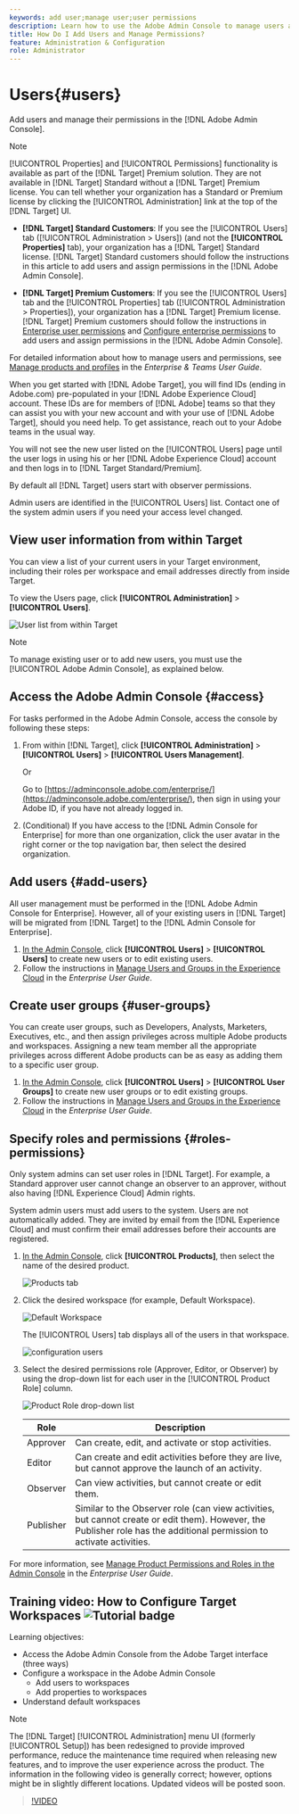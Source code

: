 ```yaml
---
keywords: add user;manage user;user permissions
description: Learn how to use the Adobe Admin Console to manage users and their permissions and right in Adobe Target.
title: How Do I Add Users and Manage Permissions?
feature: Administration & Configuration
role: Administrator
---
```


# Users{#users}

Add users and manage their permissions in the [!DNL Adobe Admin Console].

>[!NOTE]
>
>[!UICONTROL Properties] and [!UICONTROL Permissions] functionality is available as part of the [!DNL Target] Premium solution. They are not available in [!DNL Target] Standard without a [!DNL Target] Premium license.
>You can tell whether your organization has a Standard or Premium license by clicking the [!UICONTROL Administration] link at the top of the [!DNL Target] UI.
>
>* **[!DNL Target] Standard Customers**: If you see the [!UICONTROL Users] tab ([!UICONTROL Administration > Users]) (and not the **[!UICONTROL Properties]** tab), your organization has a [!DNL Target] Standard license. [!DNL Target] Standard customers should follow the instructions in this article to add users and assign permissions in the [!DNL Adobe Admin Console].
>
>* **[!DNL Target] Premium Customers**: If you see the [!UICONTROL Users] tab and the [!UICONTROL Properties] tab ([!UICONTROL Administration > Properties]), your organization has a [!DNL Target] Premium license. [!DNL Target] Premium customers should follow the instructions in [Enterprise user permissions](/help/administrating-target/c-user-management/property-channel/property-channel.md) and [Configure enterprise permissions](/help/administrating-target/c-user-management/property-channel/properties-overview.md) to add users and assign permissions in the [!DNL Adobe Admin Console].
>
>For detailed information about how to manage users and permissions, see [Manage products and profiles](https://helpx.adobe.com/enterprise/using/manage-products-and-profiles.html) in the *Enterprise & Teams User Guide*.

When you get started with [!DNL Adobe Target], you will find IDs (ending in Adobe.com) pre-populated in your [!DNL Adobe Experience Cloud] account. These IDs are for members of [!DNL Adobe] teams so that they can assist you with your new account and with your use of [!DNL Adobe Target], should you need help. To get assistance, reach out to your Adobe teams in the usual way.

You will not see the new user listed on the [!UICONTROL Users] page until the user logs in using his or her [!DNL Adobe Experience Cloud] account and then logs in to [!DNL Target Standard/Premium].

By default all [!DNL Target] users start with observer permissions.

Admin users are identified in the [!UICONTROL Users] list. Contact one of the system admin users if you need your access level changed.

## View user information from within Target

You can view a list of your current users in your Target environment, including their roles per workspace and email addresses directly from inside Target.

To view the Users page, click **[!UICONTROL Administration]** > **[!UICONTROL Users]**.

![User list from within Target](/help/administrating-target/c-user-management/c-user-management/assets/user-list-target.png)

>[!NOTE]
>
>To manage existing user or to add new users, you must use the [!UICONTROL Adobe Admin Console], as explained below.

## Access the Adobe Admin Console {#access}

For tasks performed in the Adobe Admin Console, access the console by following these steps:

1. From within [!DNL Target], click **[!UICONTROL Administration]** > **[!UICONTROL Users]** > **[!UICONTROL Users Management]**.

   Or

   Go to [https://adminconsole.adobe.com/enterprise/](https://adminconsole.adobe.com/enterprise/), then sign in using your Adobe ID, if you have not already logged in.

1. (Conditional) If you have access to the [!DNL Admin Console for Enterprise] for more than one organization, click the user avatar in the right corner or the top navigation bar, then select the desired organization.

## Add users {#add-users}

All user management must be performed in the [!DNL Adobe Admin Console for Enterprise]. However, all of your existing users in [!DNL Target] will be migrated from [!DNL Target] to the [!DNL Admin Console for Enterprise].

1. [In the Admin Console](/help/administrating-target/c-user-management/c-user-management/user-management.md#section_79796E0227D048F59BAE0AB02E544EBE), click **[!UICONTROL Users]** > **[!UICONTROL Users]** to create new users or to edit existing users. 
1. Follow the instructions in [Manage Users and Groups in the Experience Cloud](https://helpx.adobe.com/enterprise/help/users.html) in the *Enterprise User Guide*.

## Create user groups {#user-groups}

You can create user groups, such as Developers, Analysts, Marketers, Executives, etc., and then assign privileges across multiple Adobe products and workspaces. Assigning a new team member all the appropriate privileges across different Adobe products can be as easy as adding them to a specific user group.

1. [In the Admin Console](/help/administrating-target/c-user-management/c-user-management/user-management.md#section_79796E0227D048F59BAE0AB02E544EBE), click **[!UICONTROL Users]** > **[!UICONTROL User Groups]** to create new user groups or to edit existing groups. 
1. Follow the instructions in [Manage Users and Groups in the Experience Cloud](https://helpx.adobe.com/enterprise/help/users.html) in the *Enterprise User Guide*.

## Specify roles and permissions {#roles-permissions}

Only system admins can set user roles in [!DNL Target]. For example, a Standard approver user cannot change an observer to an approver, without also having [!DNL Experience Cloud] Admin rights.

System admin users must add users to the system. Users are not automatically added. They are invited by email from the [!DNL Experience Cloud] and must confirm their email addresses before their accounts are registered.

1. [In the Admin Console](/help/administrating-target/c-user-management/c-user-management/user-management.md#section_79796E0227D048F59BAE0AB02E544EBE), click **[!UICONTROL Products]**, then select the name of the desired product.

   ![Products tab](/help/administrating-target/c-user-management/c-user-management/assets/workspace-publisher.png)

1. Click the desired workspace (for example, Default Workspace).

   ![Default Workspace](/help/administrating-target/c-user-management/c-user-management/assets/default-workspace-new.png)

   The [!UICONTROL Users] tab displays all of the users in that workspace.

   ![configuration users](/help/administrating-target/c-user-management/c-user-management/assets/configuration_users-new-publisher.png)

1. Select the desired permissions role (Approver, Editor, or Observer) by using the drop-down list for each user in the [!UICONTROL Product Role] column.

   ![Product Role drop-down list](/help/administrating-target/c-user-management/c-user-management/assets/product-role-new.png)

   | Role | Description |
   |--- |--- |
   |Approver|Can create, edit, and activate or stop activities.|
   |Editor|Can create and edit activities before they are live, but cannot approve the launch of an activity.|
   |Observer|Can view activities, but cannot create or edit them.|
   |Publisher|Similar to the Observer role (can view activities, but cannot create or edit them). However, the Publisher role has the additional permission to activate activities.|

For more information, see [Manage Product Permissions and Roles in the Admin Console](https://helpx.adobe.com/enterprise/help/manage-permissions-and-roles.html) in the *Enterprise User Guide*.

## Training video: How to Configure Target Workspaces ![Tutorial badge](/help/assets/tutorial.png)

Learning objectives:

* Access the Adobe Admin Console from the Adobe Target interface (three ways)
* Configure a workspace in the Adobe Admin Console
    * Add users to workspaces
    * Add properties to workspaces
* Understand default workspaces

>[!NOTE]
>
>The [!DNL Target] [!UICONTROL Administration] menu UI (formerly [!UICONTROL Setup]) has been redesigned to provide improved performance, reduce the maintenance time required when releasing new features, and to improve the user experience across the product. The information in the following video is generally correct; however, options might be in slightly different locations. Updated videos will be posted soon.

>[!VIDEO](https://video.tv.adobe.com/v/19463/)
